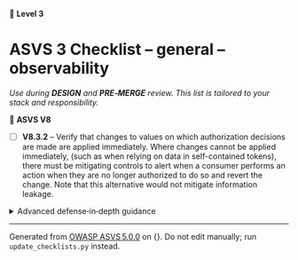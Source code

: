 🔴 **Level 3**

# ASVS 3 Checklist – general – observability

*Use during **DESIGN** and **PRE‑MERGE** review. This list is tailored to your stack and responsibility.*



🎯 **ASVS V8**

- [ ] **V8.3.2** – Verify that changes to values on which authorization decisions are made are applied immediately. Where changes cannot be applied immediately, (such as when relying on data in self-contained tokens), there must be mitigating controls to alert when a consumer performs an action when they are no longer authorized to do so and revert the change. Note that this alternative would not mitigate information leakage.

<details><summary>Advanced defense‑in‑depth guidance</summary>


_Add organisation‑specific recommendations, links to tooling, threat models, etc._

</details>


---

Generated from [OWASP ASVS 5.0.0](https://owasp.org/www-project-application-security-verification-standard/) on {}. Do not edit manually; run `update_checklists.py` instead.
